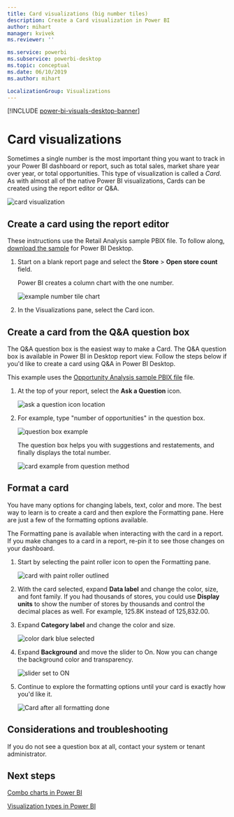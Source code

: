 ```yaml
---
title: Card visualizations (big number tiles)
description: Create a Card visualization in Power BI
author: mihart
manager: kvivek
ms.reviewer: ''

ms.service: powerbi
ms.subservice: powerbi-desktop
ms.topic: conceptual
ms.date: 06/10/2019
ms.author: mihart

LocalizationGroup: Visualizations
---
```

[!INCLUDE [power-bi-visuals-desktop-banner](../includes/power-bi-visuals-desktop-banner.md)]

# Card visualizations
Sometimes a single number is the most important thing you want to track in your Power BI dashboard or report, such as total sales, market share year over year, or total opportunities. This type of visualization is called a *Card*. As with almost all of the native Power BI visualizations, Cards can be created using the report editor or Q&A.

![card visualization](media/power-bi-visualization-card/pbi-opptuntiescard.png)

## Create a card using the report editor
These instructions use the Retail Analysis sample PBIX file. To follow along, [download the sample](../sample-datasets.md) for Power BI Desktop.   

1. Start on a blank report page and select the **Store** \> **Open store count** field.

    Power BI creates a column chart with the one number.

   ![example number tile chart](media/power-bi-visualization-card/pbi-rptnumbertilechart.png)
2. In the Visualizations pane, select the Card icon.



## Create a card from the Q&A question box
The Q&A question box is the easiest way to make a Card. The Q&A question box is available in Power BI in Desktop report view. Follow the steps below if you'd like to create a card using Q&A in Power BI Desktop.

This example uses the [Opportunity Analysis sample PBIX file](../sample-opportunity-analysis.md) file.

1. At the top of your report, select the **Ask a Question** icon. 

   ![ask a question icon location](media/power-bi-visualization-card/power-bi-q-and-a-box.png)

2. For example, type "number of opportunities" in the question box.

   ![question box example](media/power-bi-visualization-card/power-bi-q-and-a.png)

   The question box helps you with suggestions and restatements, and finally displays the total number.  


   ![card example from question method](media/power-bi-visualization-card/power-bi-q-and-a-card.png)

## Format a card
You have many options for changing labels, text, color and more. The best way to learn is to create a card and then explore the Formatting pane. Here are just a few of the formatting options available. 

The Formatting pane is available when interacting with the card in a report. If you make changes to a card in a report, re-pin it to see those changes on your dashboard. 

1. Start by selecting the paint roller icon to open the Formatting pane. 

    ![card with paint roller outlined](media/power-bi-visualization-card/power-bi-format-card-2.png)
2. With the card selected, expand **Data label** and change the color, size, and font family. If you had thousands of stores, you could use **Display units** to show the number of stores by thousands and control the decimal places as well. For example, 125.8K instead of 125,832.00.

3.  Expand **Category label** and change the color and size.

    ![color dark blue selected](media/power-bi-visualization-card/power-bi-card-format-2.png)

4. Expand **Background** and move the slider to On.  Now you can change the background color and transparency.

    ![slider set to ON](media/power-bi-visualization-card/power-bi-format-color-2.png)

5. Continue to explore the formatting options until your card is exactly how you'd like it. 

    ![Card after all formatting done](media/power-bi-visualization-card/power-bi-formatted-2.png)


## Considerations and troubleshooting
If you do not see a question box at all, contact your system or tenant administrator.    

## Next steps
[Combo charts in Power BI](power-bi-visualization-combo-chart.md)

[Visualization types in Power BI](power-bi-visualization-types-for-reports-and-q-and-a.md)
